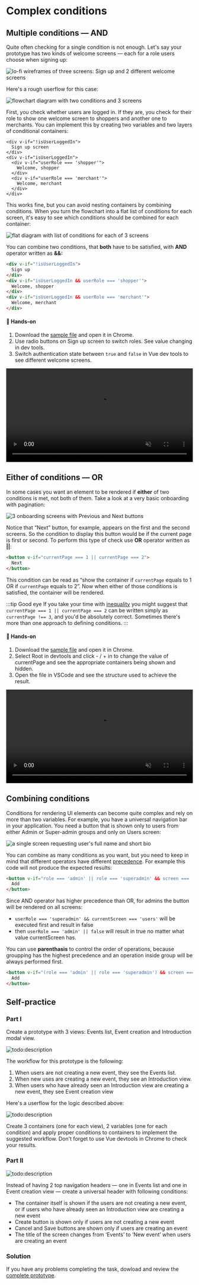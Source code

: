 # Complex conditions

## Multiple conditions — AND

Quite often checking for a single condition is not enough. Let's say your prototype has two kinds of welcome screens — each for a role users choose when signing up:

![lo-fi wireframes of three screens: Sign up and 2 different welcome screens](./images/condition-complex-wireframes-1.png)

Here's a rough userflow for this case:

![flowchart diagram with two conditions and 3 screens](./images/condition-complex-chart-1.png)

First, you check whether users are logged in. If they are, you check for their role to show one welcome screen to shoppers and another one to merchants. You can implement this by creating two variables and two layers of conditional containers:

```vue
<div v-if="!isUserLoggedIn">
  Sign up screen
</div>
<div v-if="isUserLoggedIn">
  <div v-if="userRole === 'shopper'">
    Welcome, shopper
  </div>
  <div v-if="userRole === 'merchant'">
    Welcome, merchant
  </div>
</div>
```
<!-- ```js
data: {
  isUserLoggedIn: false,
  userRole: 'shopper'
}
``` -->

This works fine, but you can avoid nesting containers by combining conditions. When you turn the flowchart into a flat list of conditions for each screen, it's easy to see which conditions should be combined for each container:

![flat diagram with list of conditions for each of 3 screens](./images/condition-complex-chart-2.png)

You can combine two conditions, that **both** have to be satisfied, with **AND** operator written as **&&:**

<!-- In our example you need to check whether two conditions are satisfied for welcome screens, use AND written as &&: -->

```html
<div v-if="!isUserLoggedIn">
  Sign up
</div>
<div v-if="isUserLoggedIn && userRole === 'shopper'">
  Welcome, shopper
</div>
<div v-if="isUserLoggedIn && userRole === 'merchant'">
  Welcome, merchant
</div>
```
#### 👐 Hands-on

1. Download the [sample file](./../../../course-files/interaction-basics/conditionals-complex-and-1.html.zip) and open it in Chrome.
2. Use radio buttons on Sign up screen to switch roles. See value changing in dev tools.
3. Switch authentication state between `true` and `false` in Vue dev tools to see different welcome screens.

<video width="100%" controls loop autoplay muted>
  <source src="./images/conditions-complex-1.mp4" type="video/mp4">
</video>

## Either of conditions — OR

In some cases you want an element to be rendered if **either** of two conditions is met, not both of them. Take a look at a very basic onboarding with pagination:

![3 onboarding screens with Previous and Next buttons](./images/condition-complex-wireframes-2.png)

Notice that “Next” button, for example, appears on the first and the second screens. So the condition to display this button would be if the current page is first or second. To perform this type of check use **OR** operator written as **||**:

```html
<button v-if="currentPage === 1 || currentPage === 2">
  Next
</button>
```

This condition can be read as “show the container if `currentPage` equals to 1 OR if `currentPage` equals to 2”. Now when either of those conditions is satisfied, the container will be rendered. 

:::tip Good eye
If you take your time with [inequality](./equality.md#inequality) you might suggest that `currentPage === 1 || currentPage === 2` can be written simply as `currentPage !== 3`, and you'd be absolutely correct. Sometimes there's more than one approach to defining conditions.
:::

#### 👐 Hands-on

1. Download the [sample file](./../../../course-files/interaction-basics/conditionals-complex-or-1.html.zip) and open it in Chrome.
2. Select Root in devtools and click - / + in to change the value of currentPage and see the appropriate containers being shown and hidden.
3. Open the file in VSCode and see the structure used to achieve the result. 

<video width="100%" controls loop autoplay muted>
  <source src="./images/conditions-complex-2.mp4" type="video/mp4">
</video>

## Combining conditions

Conditions for rendering UI elements can become quite complex and rely on more than two variables. For example, you have a universal navigation bar in your application. You need a button that is shown only to users from either Admin or Super-admin groups and only on Users screen:

![a single screen requesting user's full name and short bio](./images/condition-complex-wireframes-3.png)

You can combine as many conditions as you want, but you need to keep in mind that different operators have different [precedence](https://developer.mozilla.org/en-US/docs/Web/JavaScript/Reference/Operators/Operator_Precedence#Table). For example this code will not produce the expected results:

<!-- This means that your conditions won't be read by browser simply from left to right, but checking for equality, for example, will be performed before OR operators. This code will not produce expected results: -->

```html
<button v-if="role === 'admin' || role === 'superadmin' && screen === 'users'">
  Add
</button>
```

Since AND operator has higher precedence than OR, for admins the button will be rendered on all screens:
- `userRole === 'superadmin' && currentScreen === 'users'` will be executed first and result in false
- then `userRole === 'admin' || false` will result in true no matter what value currentScreen has.
 <!-- `userRole === 'superadmin' && currentScreen === 'users'` will be executed first and the button will be rendered for admins on all screens. -->

You can use **parenthasis** to control the order of operations, because groupping has the highest precedence and an operation inside group will be always performed first. 

```html
<button v-if="(role === 'admin' || role === 'superadmin') && screen === 'users'">
  Add
</button>
```

## Self-practice

### Part I

Create a prototype with 3 views: Events list, Event creation and Introduction modal view.

![todo:description](./images/condition-task-wireframes-1.png)

The workflow for this prototype is the following:

1. When users are not creating a new event, they see the Events list.
2. When new uses are creating a new event, they see an Introduction view.
3. When users who have already seen an Introduction view are creating a new event, they see Event creation view

Here's a userflow for the logic described above:

![todo:description](./images/condition-task-chart-1.png)

Create 3 containers (one for each view), 2 variables (one for each condition) and apply proper conditions to containers to implement the suggested workflow. Don't forget to use Vue devtools in Chrome to check your results.

### Part II

![todo:description](./images/condition-task-wireframes-2.png)

Instead of having 2 top navigation headers — one in Events list and one in Event creation view — create a universal header with following conditions:

- The container itself is shown if the users are not creating a new event, or if users who have already seen an Introduction view are creating a new event
- Create button is shown only if users are not creating a new event
- Cancel and Save buttons are shown only if users are creating an event
- The title of the screen changes from ‘Events’ to ‘New event’ when users are creating an event

### Solution
If you have any problems completing the task, dowload and review the [complete prototype](./../../../course-files/interaction-basics/conditionals-complex-task-1-end.html.zip).